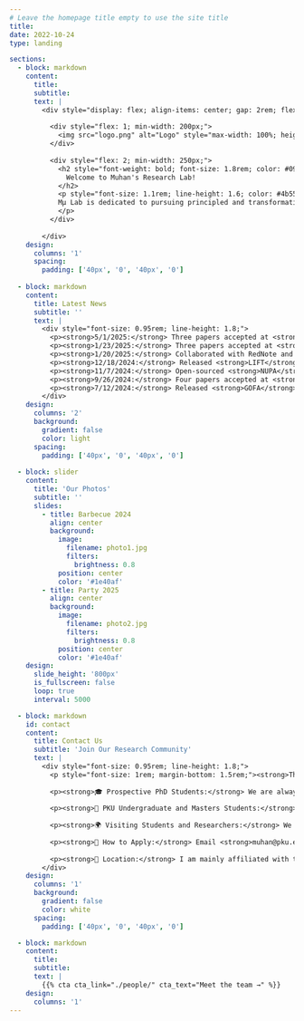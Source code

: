 ```yaml
---
# Leave the homepage title empty to use the site title
title:
date: 2022-10-24
type: landing

sections:
  - block: markdown
    content:
      title:
      subtitle:
      text: |
        <div style="display: flex; align-items: center; gap: 2rem; flex-wrap: wrap;">
  
          <div style="flex: 1; min-width: 200px;">
            <img src="logo.png" alt="Logo" style="max-width: 100%; height: auto;">
          </div>
  
          <div style="flex: 2; min-width: 250px;">
            <h2 style="font-weight: bold; font-size: 1.8rem; color: #090a0aff; margin-bottom: 1rem;">
              Welcome to Muhan's Research Lab!
            </h2>
            <p style="font-size: 1.1rem; line-height: 1.6; color: #4b5563;">
            Mμ Lab is dedicated to pursuing principled and transformative research in artificial intelligence and machine learning. While our current focus spans graph learning and large language models, our long-term mission is broader: to accelerate the development of artificial general intelligence (AGI) and deepen the scientific understanding of intelligence itself. We strive to combine theoretical rigor with practical impact, designing algorithms that are not only powerful but also explainable, efficient, and generalizable across diverse dimensions.
            </p>
          </div>
  
        </div>
    design:
      columns: '1'
      spacing:
        padding: ['40px', '0', '40px', '0']
  
  - block: markdown
    content:
      title: Latest News
      subtitle: ''
      text: |
        <div style="font-size: 0.95rem; line-height: 1.8;">
          <p><strong>5/1/2025:</strong> Three papers accepted at <strong>ICML-25</strong>! Congrats to Fanxu, Yanbo and Zian! 🎉</p>
          <p><strong>1/23/2025:</strong> Three papers accepted at <strong>ICLR-25</strong>! Congrats to Lecheng, Haotong and Zian! 🎉</p>
          <p><strong>1/20/2025:</strong> Collaborated with RedNote and released <strong>RedStar</strong>, a long-chain-of-thought O1-like model for complex reasoning. <a href="#" style="color: #2563eb;">See the preprint</a>.</p>
          <p><strong>12/18/2024:</strong> Released <strong>LIFT</strong>, a new paradigm to address long context problems of LLMs by fine-tuning long input into model parameters. <a href="#" style="color: #2563eb;">See the preprint</a>.</p>
          <p><strong>11/7/2024:</strong> Open-sourced <strong>NUPA</strong> studying the Numerical Understanding and Processing Abilities of LLMs with 4 numerical representations and 17 distinct tasks.</p>
          <p><strong>9/26/2024:</strong> Four papers accepted at <strong>NeurIPS-24</strong>! Congrats to Fanxu, Cai, Xiaojuan and Yanbo! 🎉</p>
          <p><strong>7/12/2024:</strong> Released <strong>GOFA</strong>, the Generative One For All model for tackling all tasks on all kinds of graphs.</p>
        </div>
    design:
      columns: '2'
      background:
        gradient: false
        color: light
      spacing:
        padding: ['40px', '0', '40px', '0']
  
  - block: slider
    content:
      title: 'Our Photos'
      subtitle: ''
      slides:
        - title: Barbecue 2024
          align: center
          background:
            image:
              filename: photo1.jpg
              filters:
                brightness: 0.8
            position: center
            color: '#1e40af'
        - title: Party 2025
          align: center
          background:
            image:
              filename: photo2.jpg
              filters:
                brightness: 0.8
            position: center
            color: '#1e40af'
    design:
      slide_height: '800px'
      is_fullscreen: false
      loop: true
      interval: 5000

  - block: markdown
    id: contact
    content:
      title: Contact Us
      subtitle: 'Join Our Research Community'
      text: |
        <div style="font-size: 0.95rem; line-height: 1.8;">
          <p style="font-size: 1rem; margin-bottom: 1.5rem;"><strong>Thank you so much for your interest in our work!</strong> We are actively looking for students and postdocs. MuLab welcomes applicants from diverse backgrounds.</p>
          
          <p><strong>🎓 Prospective PhD Students:</strong> We are always looking for strong PhD students with interests in Graph Machine Learning and Large Language Model Reasoning. I am looking for students who meet at least three criteria: creativity and passion for research, solid math skills, solid coding skills, and good English. <em>Note: Please do not email regarding PhD admission as decisions are made by committee.</em></p>
          
          <p><strong>🎯 PKU Undergraduate and Masters Students:</strong> We are happy to work with masters or undergraduate students at Peking University. We expect some prior experience in ML/AI and a minimum of 10 hours per week commitment. You are especially welcome if you have interdisciplinary backgrounds while being proficient in coding.</p>
          
          <p><strong>🌍 Visiting Students and Researchers:</strong> We take visitors on a rolling basis, and generally prefer visitors to stay for at least 6 months for high-quality collaborative work. Please email Prof. Zhang with your research interests and proposed duration.</p>
          
          <p><strong>📧 How to Apply:</strong> Email <strong>muhan@pku.edu.cn</strong> with subject line: [Application Type] - [Your Name] - [Your Institution]. Due to the large number of applicants, I may not be able to respond to every email. Thank you for understanding!</p>
          
          <p><strong>📍 Location:</strong> I am mainly affiliated with the Institute for AI (人工智能研究院) at the main campus (燕园) of PKU. Your office will be there - no need to go to Changping campus.</p>
        </div>
    design:
      columns: '1'
      background:
        gradient: false
        color: white
      spacing:
        padding: ['40px', '0', '40px', '0']

  - block: markdown
    content:
      title:
      subtitle:
      text: |
        {{% cta cta_link="./people/" cta_text="Meet the team →" %}}
    design:
      columns: '1'
---
```

